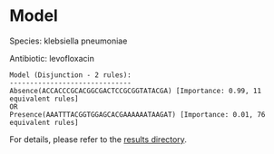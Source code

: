 
# Model

Species: klebsiella pneumoniae

Antibiotic: levofloxacin

```
Model (Disjunction - 2 rules):
------------------------------
Absence(ACCACCCGCACGGCGACTCCGCGGTATACGA) [Importance: 0.99, 11 equivalent rules]
OR
Presence(AAATTTACGGTGGAGCACGAAAAAATAAGAT) [Importance: 0.01, 76 equivalent rules]

```

For details, please refer to the [results directory](../../../../../results/scm_b/klebsiella%20pneumoniae/levofloxacin/repeat_8/).

